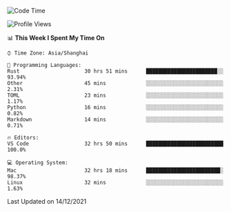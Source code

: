 <!--START_SECTION:waka-->
![Code Time](http://img.shields.io/badge/Code%20Time-802%20hrs%2014%20mins-blue)

![Profile Views](http://img.shields.io/badge/Profile%20Views-6-blue)

📊 **This Week I Spent My Time On** 

```text
⌚︎ Time Zone: Asia/Shanghai

💬 Programming Languages: 
Rust                     30 hrs 51 mins      ███████████████████████░░   93.94% 
Other                    45 mins             ░░░░░░░░░░░░░░░░░░░░░░░░░   2.31% 
TOML                     23 mins             ░░░░░░░░░░░░░░░░░░░░░░░░░   1.17% 
Python                   16 mins             ░░░░░░░░░░░░░░░░░░░░░░░░░   0.82% 
Markdown                 14 mins             ░░░░░░░░░░░░░░░░░░░░░░░░░   0.71%

🔥 Editors: 
VS Code                  32 hrs 50 mins      █████████████████████████   100.0%

💻 Operating System: 
Mac                      32 hrs 18 mins      ████████████████████████░   98.37% 
Linux                    32 mins             ░░░░░░░░░░░░░░░░░░░░░░░░░   1.63%

```


 Last Updated on 14/12/2021
<!--END_SECTION:waka-->
